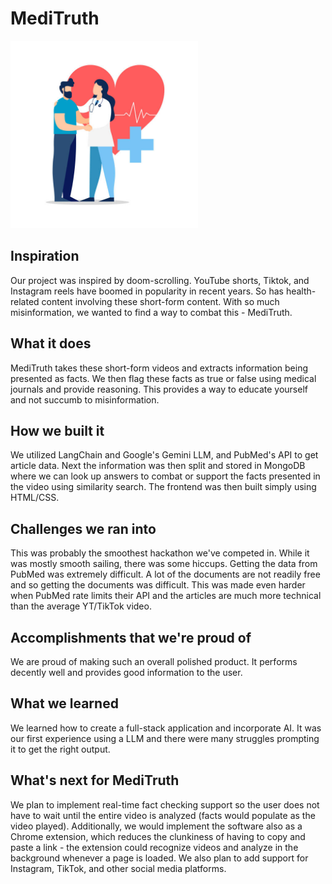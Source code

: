 # MediTruth

<img src="frontend/img/health-photo.jpg" alt="MediTruth Logo" width="300"/>

## Inspiration

Our project was inspired by doom-scrolling. YouTube shorts, Tiktok, and Instagram reels have boomed in popularity in recent years. So has health-related content involving these short-form content. With so much misinformation, we wanted to find a way to combat this - MediTruth.

## What it does

MediTruth takes these short-form videos and extracts information being presented as facts. We then flag these facts as true or false using medical journals and provide reasoning. This provides a way to educate yourself and not succumb to misinformation.

## How we built it

We utilized LangChain and Google's Gemini LLM, and PubMed's API to get article data. Next the information was then split and stored in MongoDB where we can look up answers to combat or support the facts presented in the video using similarity search. The frontend was then built simply using HTML/CSS.

## Challenges we ran into

This was probably the smoothest hackathon we've competed in. While it was mostly smooth sailing, there was some hiccups. Getting the data from PubMed was extremely difficult. A lot of the documents are not readily free and so getting the documents was difficult. This was made even harder when PubMed rate limits their API and the articles are much more technical than the average YT/TikTok video.

## Accomplishments that we're proud of

We are proud of making such an overall polished product. It performs decently well and provides good information to the user.

## What we learned

We learned how to create a full-stack application and incorporate AI. It was our first experience using a LLM and there were many struggles prompting it to get the right output.

## What's next for MediTruth

We plan to implement real-time fact checking support so the user does not have to wait until the entire video is analyzed (facts would populate as the video played). Additionally, we would implement the software also as a Chrome extension, which reduces the clunkiness of having to copy and paste a link - the extension could recognize videos and analyze in the background whenever a page is loaded. We also plan to add support for Instagram, TikTok, and other social media platforms.
